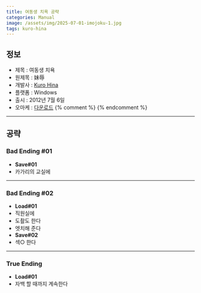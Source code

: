```yaml
---
title: 여동생 치욕 공략
categories: Manual
image: /assets/img/2025-07-01-imojoku-1.jpg
tags: kuro-hina
---
```


## 정보

* 제목 : 여동생 치욕
* 원제목 : 妹辱
* 개발사 : [Kuro Hina](/tags/kuro-hina)
* 플랫폼 : Windows
* 출시 : 2012년 7월 6일
* 오마케 : [다운로드](/assets/omake/imojoku.zip)
{% comment %}
{% endcomment %}

---

## 공략

### Bad Ending #01

* **Save#01**
* 카가리의 교실에

---

### Bad Ending #02

* **Load#01**
* 직원실에
* 도촬도 한다
* 엣치해 준다
* **Save#02**
* 섹○ 한다

---

### True Ending

* **Load#01**
* 자백 할 때까지 계속한다